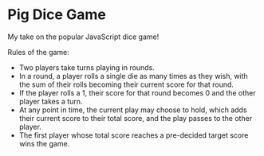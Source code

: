 # Pig Dice Game
My take on the popular JavaScript dice game!

Rules of the game:
- Two players take turns playing in rounds.
- In a round, a player rolls a single die as many times as they wish, with the sum of their rolls becoming their current score for that round.
- If the player rolls a 1, their score for that round becomes 0 and the other player takes a turn.
- At any point in time, the current play may choose to hold, which adds their current score to their total score, and the play passes to the other player.
- The first player whose total score reaches a pre-decided target score wins the game.
